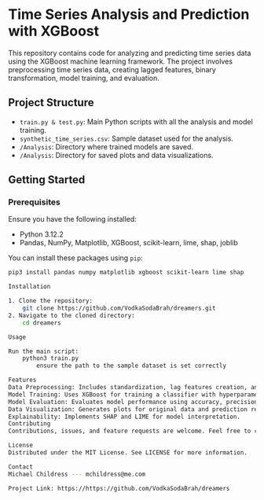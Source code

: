 # Time Series Analysis and Prediction with XGBoost

This repository contains code for analyzing and predicting time series data using the XGBoost machine learning framework. The project involves preprocessing time series data, creating lagged features, binary transformation, model training, and evaluation.

## Project Structure

- `train.py & test.py`: Main Python scripts with all the analysis and model training.
- `synthetic_time_series.csv`: Sample dataset used for the analysis.
- `/Analysis`: Directory where trained models are saved.
- `/Analysis`: Directory for saved plots and data visualizations.

## Getting Started

### Prerequisites

Ensure you have the following installed:

- Python 3.12.2
- Pandas, NumPy, Matplotlib, XGBoost, scikit-learn, lime, shap, joblib

You can install these packages using `pip`:

```bash
pip3 install pandas numpy matplotlib xgboost scikit-learn lime shap

Installation

1. Clone the repository:
    git clone https://github.com/VodkaSodaBrah/dreamers.git
2. Navigate to the cloned directory:
    cd dreamers

Usage

Run the main script:
    python3 train.py
        ensure the path to the sample dataset is set correctly

Features
Data Preprocessing: Includes standardization, lag features creation, and binary transformation based on median values.
Model Training: Uses XGBoost for training a classifier with hyperparameter tuning through random search.
Model Evaluation: Evaluates model performance using accuracy, precision, recall, and F1 score.
Data Visualization: Generates plots for original data and prediction results.
Explainability: Implements SHAP and LIME for model interpretation.
Contributing
Contributions, issues, and feature requests are welcome. Feel free to check issues page if you want to contribute.

License
Distributed under the MIT License. See LICENSE for more information.

Contact
Michael Childress --- mchildress@me.com

Project Link: https://https://github.com/VodkaSodaBrah/dreamers

```
